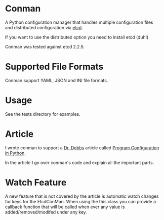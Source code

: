 Conman
======
A Python configuration manager that handles multiple configuration files 
and distributed configuration via [etcd](https://coreos.com/etcd/).

If you want to use the distributed option you need to install etcd (duh!).

Conman was tested against etcd 2.2.5.

Supported File Formats
======================
Conman support YAML, JSON and INI file formats.

Usage
=====
See the tests directory for examples.

Article
=======
I wrote conman to support a [Dr. Dobbs](http://www.drdobbs.com/) article 
called [Program Configuration in Python](http://www.drdobbs.com/open-source/program-configuration-in-python/240169310).

In the article I go over conman's code and explain all the important parts.

Watch Feature
=============

A new feature that is not covered by the article is automatic watch changes 
for keys for the EtcdConMan. When using the this class you can provide a 
callback function that will be called when ever any value is 
added/removed/modifed under any key. 
